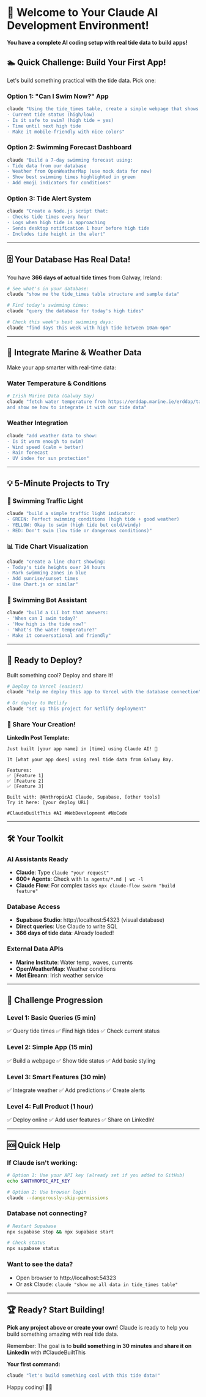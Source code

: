 # 🎉 Welcome to Your Claude AI Development Environment!

**You have a complete AI coding setup with real tide data to build apps!**

## 🏊 Quick Challenge: Build Your First App!

Let's build something practical with the tide data. Pick one:

### Option 1: "Can I Swim Now?" App
```bash
claude "Using the tide_times table, create a simple webpage that shows:
- Current tide status (high/low)
- Is it safe to swim? (high tide = yes)
- Time until next high tide
- Make it mobile-friendly with nice colors"
```

### Option 2: Swimming Forecast Dashboard
```bash
claude "Build a 7-day swimming forecast using:
- Tide data from our database
- Weather from OpenWeatherMap (use mock data for now)
- Show best swimming times highlighted in green
- Add emoji indicators for conditions"
```

### Option 3: Tide Alert System
```bash
claude "Create a Node.js script that:
- Checks tide times every hour
- Logs when high tide is approaching
- Sends desktop notification 1 hour before high tide
- Includes tide height in the alert"
```

---

## 🗄️ Your Database Has Real Data!

You have **366 days of actual tide times** from Galway, Ireland:

```bash
# See what's in your database:
claude "show me the tide_times table structure and sample data"

# Find today's swimming times:
claude "query the database for today's high tides"

# Check this week's best swimming days:
claude "find days this week with high tide between 10am-6pm"
```

---

## 🌊 Integrate Marine & Weather Data

Make your app smarter with real-time data:

### Water Temperature & Conditions
```bash
# Irish Marine Data (Galway Bay)
claude "fetch water temperature from https://erddap.marine.ie/erddap/tabledap/
and show me how to integrate it with our tide data"
```

### Weather Integration
```bash
claude "add weather data to show:
- Is it warm enough to swim?
- Wind speed (calm = better)
- Rain forecast
- UV index for sun protection"
```

---

## 💡 5-Minute Projects to Try

### 🚦 Swimming Traffic Light
```bash
claude "build a simple traffic light indicator:
- GREEN: Perfect swimming conditions (high tide + good weather)
- YELLOW: Okay to swim (high tide but cold/windy)
- RED: Don't swim (low tide or dangerous conditions)"
```

### 📊 Tide Chart Visualization
```bash
claude "create a line chart showing:
- Today's tide heights over 24 hours
- Mark swimming zones in blue
- Add sunrise/sunset times
- Use Chart.js or similar"
```

### 🤖 Swimming Bot Assistant
```bash
claude "build a CLI bot that answers:
- 'When can I swim today?'
- 'How high is the tide now?'
- 'What's the water temperature?'
- Make it conversational and friendly"
```

---

## 🚀 Ready to Deploy? 

Built something cool? Deploy and share it!

```bash
# Deploy to Vercel (easiest)
claude "help me deploy this app to Vercel with the database connection"

# Or deploy to Netlify
claude "set up this project for Netlify deployment"
```

### 📣 Share Your Creation!

**LinkedIn Post Template:**
```
Just built [your app name] in [time] using Claude AI! 🚀

It [what your app does] using real tide data from Galway Bay.

Features:
✅ [Feature 1]
✅ [Feature 2]
✅ [Feature 3]

Built with: @AnthropicAI Claude, Supabase, [other tools]
Try it here: [your deploy URL]

#ClaudeBuiltThis #AI #WebDevelopment #NoCode
```

---

## 🛠️ Your Toolkit

### AI Assistants Ready
- **Claude**: Type `claude "your request"`
- **600+ Agents**: Check with `ls agents/*.md | wc -l`
- **Claude Flow**: For complex tasks `npx claude-flow swarm "build feature"`

### Database Access
- **Supabase Studio**: http://localhost:54323 (visual database)
- **Direct queries**: Use Claude to write SQL
- **366 days of tide data**: Already loaded!

### External Data APIs
- **Marine Institute**: Water temp, waves, currents
- **OpenWeatherMap**: Weather conditions
- **Met Éireann**: Irish weather service

---

## 🎯 Challenge Progression

### Level 1: Basic Queries (5 min)
✅ Query tide times
✅ Find high tides
✅ Check current status

### Level 2: Simple App (15 min)
✅ Build a webpage
✅ Show tide status
✅ Add basic styling

### Level 3: Smart Features (30 min)
✅ Integrate weather
✅ Add predictions
✅ Create alerts

### Level 4: Full Product (1 hour)
✅ Deploy online
✅ Add user features
✅ Share on LinkedIn!

---

## 🆘 Quick Help

### If Claude isn't working:
```bash
# Option 1: Use your API key (already set if you added to GitHub)
echo $ANTHROPIC_API_KEY

# Option 2: Use browser login
claude --dangerously-skip-permissions
```

### Database not connecting?
```bash
# Restart Supabase
npx supabase stop && npx supabase start

# Check status
npx supabase status
```

### Want to see the data?
- Open browser to http://localhost:54323
- Or ask Claude: `claude "show me all data in tide_times table"`

---

## 🏆 Ready? Start Building!

**Pick any project above or create your own!** Claude is ready to help you build something amazing with real tide data.

Remember: The goal is to **build something in 30 minutes** and **share it on LinkedIn** with #ClaudeBuiltThis

**Your first command:**
```bash
claude "let's build something cool with this tide data!"
```

Happy coding! 🌊🤖